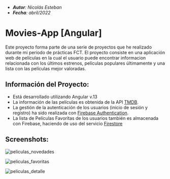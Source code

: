 - _**Autor**: Nicolás Esteban_
- _**Fecha**: abril/2022_


# Movies-App [Angular]
Este proyecto forma parte de una serie de proyectos que he realizado durante mi periodo de prácticas FCT.
El proyecto consiste en una aplicación web de películas en la cual el usuario puede encontrar informacion relacionada con los últimos estrenos, películas populares últimamente y una lista con las películas mejor valoradas.

## Información del Proyecto:
- Está desarrollado utilizando Angular v.13
- La información de las películas es obtenida de la API [TMDB](themoviedb.org).
- La gestión de la autenticación de los usuarios (inicio de sesión y registro) ha sido realizada con [Firebase Authentication](https://firebase.google.com).
- La lista de Películas Favoritas de los usuarios también es almacenada con Firebase, haciendo de uso del servicio [Firestore](https://firebase.google.com)

## Screenshots:

![peliculas_novedades](https://user-images.githubusercontent.com/43449804/168979674-3eaada53-e68f-40a8-900b-e55df80da432.png)

![peliculas_favoritas](https://user-images.githubusercontent.com/43449804/168979714-4a6bef26-1b32-4669-acb1-75738c28c6c1.png)

![peliculas_detalle](https://user-images.githubusercontent.com/43449804/168979757-0f922ae4-bce4-40c4-b242-087251eafbd6.png)



